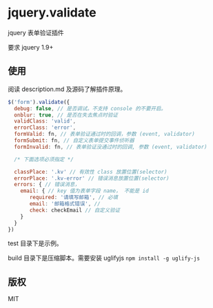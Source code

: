 # jquery.validate

jquery 表单验证插件

要求 jquery 1.9+

## 使用

阅读 description.md 及源码了解插件原理。

```js
$('form').validate({
  debug: false, // 是否调试。不支持 console 的不要开启。
  onblur: true, // 是否在失去焦点时验证
  validClass: 'valid',
  errorClass: 'error',
  formValid: fn, // 表单验证通过时的回调，参数 (event, validator)
  formSubmit: fn, // 自定义表单提交事件侦听器
  formInvalid: fn, // 表单验证没通过时的回调, 参数 (event, validator)

  /* 下面选项必须指定 */

  classPlace: '.kv' // 有效性 class 放置位置(selector)
  errorPlace: '.kv-error' // 错误消息放置位置(selector)
  errors: { // 错误消息，
    email: { // key 值为表单字段 name， 不能是 id
       required: '请填写邮箱', // 必填
       email: '邮箱格式错误', //
       check: checkEmail // 自定义验证
    }
  }
})

```

test 目录下是示例。

build 目录下是压缩脚本。需要安装 uglifyjs `npm install -g uglify-js`

## 版权

MIT